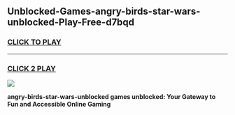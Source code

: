 
## Unblocked-Games-angry-birds-star-wars-unblocked-Play-Free-d7bqd
<h3>
<a href="https://premium76.site?title=angry-birds-star-wars-unblocked&ref=20M">CLICK TO PLAY</a></h3>
<hr>

<h3>
<a href="https://premium76.site?title=angry-birds-star-wars-unblocked&ref=20M">CLICK 2 PLAY</a>
  
</h3>

<a href="https://premium76.site?title=angry-birds-star-wars-unblocked&ref=19M"><img src="https://clearcache.store/games.png"></a>


**angry-birds-star-wars-unblocked games unblocked: Your Gateway to Fun and Accessible Online Gaming**
